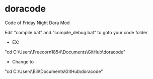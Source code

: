 # doracode
Code of Friday Night Dora Mod

Edit "compile.bat" and "compile_debug.bat" to goto your code folder


- EX:

"cd C:\Users\Freecorn1854\Documents\GitHub\doracode"

- Change to

"cd C:\Users\Bill\Documents\GitHub\doracode"
